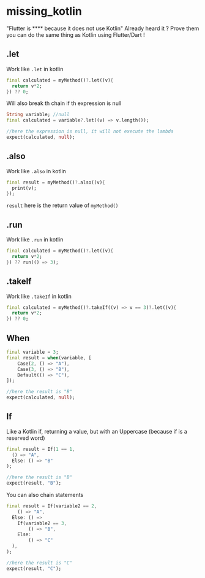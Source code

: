 # missing_kotlin

"Flutter is **** because it does not use Kotlin" Already heard it ?
Prove them you can do the same thing as Kotlin using Flutter/Dart !

## .let

Work like `.let` in kotlin

```dart
final calculated = myMethod()?.let((v){
  return v*2;
}) ?? 0;
```

Will also break th chain if th expression is null

```dart
String variable; //null
final calculated = variable?.let((v) => v.length());

//here the expression is null, it will not execute the lambda
expect(calculated, null);
```

## .also

Work like `.also` in kotlin

```dart
final result = myMethod()?.also((v){
  print(v);
});
```

`result` here is the return value of `myMethod()`

## .run

Work like `.run` in kotlin

```dart
final calculated = myMethod()?.let((v){
  return v*2;
}) ?? run(() => 3);
```

## .takeIf

Work like `.takeIf` in kotlin

```dart
final calculated = myMethod()?.takeIf((v) => v == 3)?.let((v){
  return v*2;
}) ?? 0;
```

## When

```dart
final variable = 3;
final result = when(variable, [
    Case(2, () => "A"),
    Case(3, () => "B"),
    Default(() => "C"),
]);

//here the result is "B"
expect(calculated, null);
```

## If

Like a Kotlin if, returning a value, but with an Uppercase (because if is a reserved word)

```dart
final result = If(1 == 1, 
  () => "A", 
  Else: () => "B"
);

//here the result is "B"
expect(result, "B");
```

You can also chain statements

```dart
final result = If(variable2 == 2,
    () => "A",
  Else: () => 
    If(variable2 == 3,
        () => "B",
    Else: 
        () => "C"
  ),
);

//here the result is "C"
expect(result, "C");
```